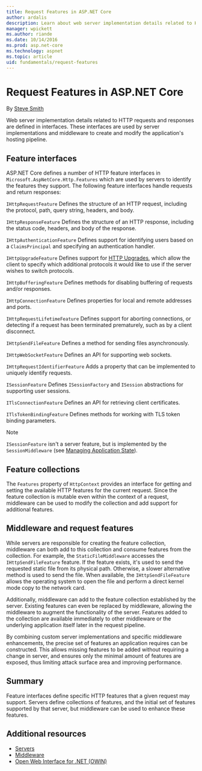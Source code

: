 ```yaml
---
title: Request Features in ASP.NET Core
author: ardalis
description: Learn about web server implementation details related to HTTP requests and responses that are defined in interfaces for ASP.NET Core.
manager: wpickett
ms.author: riande
ms.date: 10/14/2016
ms.prod: asp.net-core
ms.technology: aspnet
ms.topic: article
uid: fundamentals/request-features
---
```

# Request Features in ASP.NET Core

By [Steve Smith](https://ardalis.com/)

Web server implementation details related to HTTP requests and responses are defined in interfaces. These interfaces are used by server implementations and middleware to create and modify the application's hosting pipeline.

## Feature interfaces

ASP.NET Core defines a number of HTTP feature interfaces in `Microsoft.AspNetCore.Http.Features` which are used by servers to identify the features they support. The following feature interfaces handle requests and return responses:

`IHttpRequestFeature`
   Defines the structure of an HTTP request, including the protocol, path, query string, headers, and body.

`IHttpResponseFeature`
   Defines the structure of an HTTP response, including the status code, headers, and body of the response.

`IHttpAuthenticationFeature`
   Defines support for identifying users based on a `ClaimsPrincipal` and specifying an authentication handler.

`IHttpUpgradeFeature`
   Defines support for [HTTP Upgrades](https://tools.ietf.org/html/rfc2616.html#section-14.42), which allow the client to specify which additional protocols it would like to use if the server wishes to switch protocols.

`IHttpBufferingFeature`
   Defines methods for disabling buffering of requests and/or responses.

`IHttpConnectionFeature`
   Defines properties for local and remote addresses and ports.

`IHttpRequestLifetimeFeature`
   Defines support for aborting connections, or detecting if a request has been terminated prematurely, such as by a client disconnect.

`IHttpSendFileFeature`
   Defines a method for sending files asynchronously.

`IHttpWebSocketFeature`
   Defines an API for supporting web sockets.

`IHttpRequestIdentifierFeature`
   Adds a property that can be implemented to uniquely identify requests.

`ISessionFeature`
   Defines `ISessionFactory` and `ISession` abstractions for supporting user sessions.

`ITlsConnectionFeature`
   Defines an API for retrieving client certificates.

`ITlsTokenBindingFeature`
   Defines methods for working with TLS token binding parameters.

> [!NOTE]
> `ISessionFeature` isn't a server feature, but is implemented by the `SessionMiddleware` (see [Managing Application State](app-state.md)).

## Feature collections

The `Features` property of `HttpContext` provides an interface for getting and setting the available HTTP features for the current request. Since the feature collection is mutable even within the context of a request, middleware can be used to modify the collection and add support for additional features.

## Middleware and request features

While servers are responsible for creating the feature collection, middleware can both add to this collection and consume features from the collection. For example, the `StaticFileMiddleware` accesses the `IHttpSendFileFeature` feature. If the feature exists, it's used to send the requested static file from its physical path. Otherwise, a slower alternative method is used to send the file. When available, the `IHttpSendFileFeature` allows the operating
system to open the file and perform a direct kernel mode copy to the network card.

Additionally, middleware can add to the feature collection established by the server. Existing features can even be replaced by middleware, allowing the middleware to augment the functionality of the server. Features added to the collection are available immediately to other middleware or the underlying application itself later in the request pipeline.

By combining custom server implementations and specific middleware enhancements, the precise set of features an application requires can be constructed. This allows missing features to be added without requiring a change in server, and ensures only the minimal amount of features are exposed, thus limiting attack surface area and improving performance.

## Summary

Feature interfaces define specific HTTP features that a given request may support. Servers define collections of features, and the initial set of features supported by that server, but middleware can be used to enhance these features.

## Additional resources

* [Servers](xref:fundamentals/servers/index)
* [Middleware](xref:fundamentals/middleware)
* [Open Web Interface for .NET (OWIN)](xref:fundamentals/owin)
